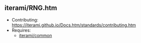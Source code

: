 iterami/RNG.htm
---------------

* Contributing: https://iterami.github.io/Docs.htm/standards/contributing.htm
* Requires:
  * [iterami/common](https://github.com/iterami/common)
